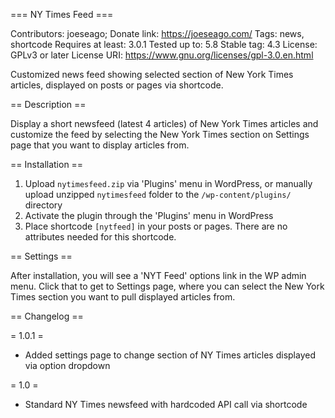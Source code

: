 === NY Times Feed ===

Contributors: joeseago;
Donate link: https://joeseago.com/
Tags: news, shortcode
Requires at least: 3.0.1
Tested up to: 5.8
Stable tag: 4.3
License: GPLv3 or later
License URI: https://www.gnu.org/licenses/gpl-3.0.en.html

Customized news feed showing selected section of New York Times articles, displayed on posts or pages via shortcode.

== Description ==

Display a short newsfeed (latest 4 articles) of New York Times articles and customize the feed by selecting the New York Times section on Settings page that you want to display articles from.

== Installation ==

1. Upload `nytimesfeed.zip` via 'Plugins' menu in WordPress, or manually upload unzipped `nytimesfeed` folder to the `/wp-content/plugins/` directory
1. Activate the plugin through the 'Plugins' menu in WordPress
1. Place shortcode `[nytfeed]` in your posts or pages. There are no attributes needed for this shortcode. 

== Settings ==

After installation, you will see a 'NYT Feed' options link in the WP admin menu. Click that to get to Settings page, where you can select the New York Times section you want to pull displayed articles from.

== Changelog ==

= 1.0.1 =
* Added settings page to change section of NY Times articles displayed via option dropdown

= 1.0 =
* Standard NY Times newsfeed with hardcoded API call via shortcode
